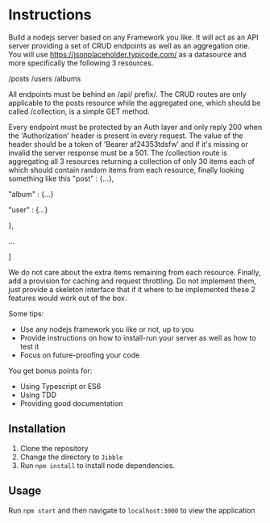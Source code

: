 # Instructions
Build a nodejs server based on any Framework you like. It will act as an API server providing a set of CRUD endpoints as well as an aggregation one. You will use https://jsonplaceholder.typicode.com/ as a datasource and more specifically the following 3 resources.

/posts
/users
/albums


All endpoints must be behind an /api/ prefix/. The CRUD routes are only applicable to the posts resource while the aggregated one, which should be called /collection, is a simple GET method.

Every endpoint must be protected by an Auth layer and only reply 200 when the 'Authorization' header is present in every request. The value of the header should be a token of 'Bearer af24353tdsfw' and if it's missing or invalid the server response must be a 501.
The /collection route is aggregating all 3 resources returning a collection of only 30 items each of which should contain random items from each resource, finally looking something like this
"post" : {...},

"album" : {...}

"user" : {...}

},

...

]

We do not care about the extra items remaining from each resource.
Finally, add a provision for caching and request throttling. Do not implement them, just provide a skeleton interface that if it where to be implemented these 2 features would work out of the box.

Some tips:

* Use any nodejs framework you like or not, up to you
* Provide instructions on how to install-run your server as well as how to test it
* Focus on future-proofing your code

You get bonus points for:
* Using Typescript or ES6
* Using TDD
* Providing good documentation

## Installation
1. Clone the repository
2. Change the directory to ```Jibble```
3. Run ```npm install``` to install node dependencies.

## Usage
 Run ```npm start``` and then navigate to ```localhost:3000``` to view the application


